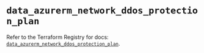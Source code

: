 # `data_azurerm_network_ddos_protection_plan`

Refer to the Terraform Registry for docs: [`data_azurerm_network_ddos_protection_plan`](https://registry.terraform.io/providers/hashicorp/azurerm/3.96.0/docs/data-sources/network_ddos_protection_plan).
